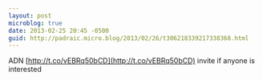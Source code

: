 ```yaml
---
layout: post
microblog: true
date: 2013-02-25 20:45 -0500
guid: http://padraic.micro.blog/2013/02/26/t306218339217338368.html
---
```

ADN [http://t.co/vEBRq50bCD](http://t.co/vEBRq50bCD) invite if anyone is interested
